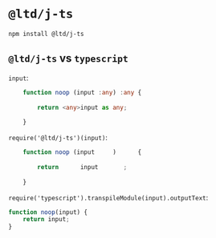 
`@ltd/j-ts`
===========

```shell
npm install @ltd/j-ts
```

`@ltd/j-ts` vs `typescript`
---------------------------

`input`:

```TypeScript
	function noop (input :any) :any {
		
		return <any>input as any;
		
	}
```

`require('@ltd/j-ts')(input)`:

```JavaScript
	function noop (input     )      {
		
		return      input       ;
		
	}
```

`require('typescript').transpileModule(input).outputText`:

```JavaScript
function noop(input) {
    return input;
}

```
